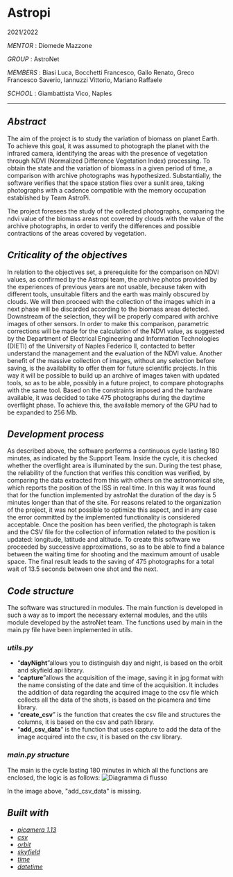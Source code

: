 # Astropi 
2021/2022

*MENTOR* : Diomede Mazzone

*GROUP* : AstroNet

*MEMBERS* :  Biasi Luca, Bocchetti Francesco, Gallo Renato, Greco Francesco Saverio, Iannuzzi Vittorio, Mariano Raffaele

*SCHOOL* :  Giambattista Vico, Naples 
***
## *Abstract*
The aim of the project is to study the variation of biomass on planet Earth. To achieve this goal, it was assumed to photograph the planet with the infrared camera, identifying the areas with the presence of vegetation through NDVI (Normalized Difference Vegetation Index) processing. To obtain the state and the variation of biomass in a given period of time, a comparison with archive photographs was hypothesized.
Substantially, the software verifies that the space station flies over a sunlit area, taking photographs with a cadence compatible with the memory occupation established by Team AstroPi.

The project foresees the study of the collected photographs, comparing the ndvi value of the biomass areas not covered by clouds with the value of the archive photographs, in order to verify the differences and possible contractions of the areas covered by vegetation.

## *Criticality of the objectives*

In relation to the objectives set, a prerequisite for the comparison on NDVI values, as confirmed by the Astropi team, the archive photos provided by the experiences of previous years are not usable, because taken with different tools, unsuitable filters and the earth was mainly obscured by clouds. 
We will then proceed with the collection of the images which in a next phase will be discarded according to the biomass areas detected. Downstream of the selection, they will be properly compared with archive images of other sensors. In order to make this comparison, parametric corrections will be made for the calculation of the NDVI value, as suggested by the Department of Electrical Engineering and Information Technologies (DIETI) of the University of Naples Federico II, contacted to better understand the management and the evaluation of the NDVI value. Another benefit of the massive collection of images, without any selection before saving, is the availability to offer them for future scientific projects. In this way it will be possible to build up an archive of images taken with updated tools, so as to be able, possibly in a future project, to compare photographs with the same tool. Based on the constraints imposed and the hardware available, it was decided to take 475 photographs during the daytime overflight phase.
To achieve this, the available memory of the GPU had to be expanded to 256 Mb.




## *Development process*

As described above, the software performs a continuous cycle lasting 180 minutes, as indicated by the Support Team. Inside the cycle, it is checked whether the overflight area is illuminated by the sun. During the test phase, the reliability of the function that verifies this condition was verified, by comparing the data extracted from this with others on the astronomical site, which reports the position of the ISS in real time. In this way it was found that for the function implemented by astroNat the duration of the day is 5 minutes longer than that of the site. For reasons related to the organization of the project, it was not possible to optimize this aspect, and in any case the error committed by the implemented functionality is considered acceptable. Once the position has been verified, the photograph is taken and the CSV file for the collection of information related to the position is updated: longitude, latitude and altitude. To create this software we proceeded by successive approximations, so as to be able to find a balance between the waiting time for shooting and the maximum amount of usable space. The final result leads to the saving of 475 photographs for a total wait of 13.5 seconds between one shot and the next.



## *Code structure*
The software was structured in modules. The main function is developed in such a way as to import the necessary external modules, and the utils module developed by the astroNet team.
The functions used by main in the main.py file have been implemented in utils.

### *utils.py*
- “**dayNight**”allows you to distinguish day and night, is based on the orbit and skyfield.api library.
- “**capture**”allows the acquisition of the image, saving it in jpg format with the name consisting of the date and time of the acquisition. It includes the addition of data regarding the acquired image to the csv file which collects all the data of the shots, is based on the picamera and time library.
- “**create_csv**”  is the function that creates the csv file and structures the columns, it is based on the csv and path library.
- “**add_csv_data**” is the function that uses capture to add the data of the image acquired into the csv, it is based on the csv library.


### *main.py structure*
The main is the cycle lasting 180 minutes in which all the functions are enclosed, the logic is as follows:
![Diagramma di flusso](https://user-images.githubusercontent.com/74982114/154856678-1769d868-8525-4828-91db-a0860660bd0a.jpg)

In the image above, "add_csv_data" is missing.


## *Built with*

- *[picamera 1.13](https://picamera.readthedocs.io/en/release-1.13/)*
- *[csv](https://docs.python.org/3/library/csv.html)*
- *[orbit](https://orbit-ml.readthedocs.io/en/latest/)*
- *[skyfield](https://rhodesmill.org/skyfield/)*
- *[time](https://docs.python.org/3/library/time.html)*
- *[datetime](https://docs.python.org/3/library/datetime.html#module-datetime)*
